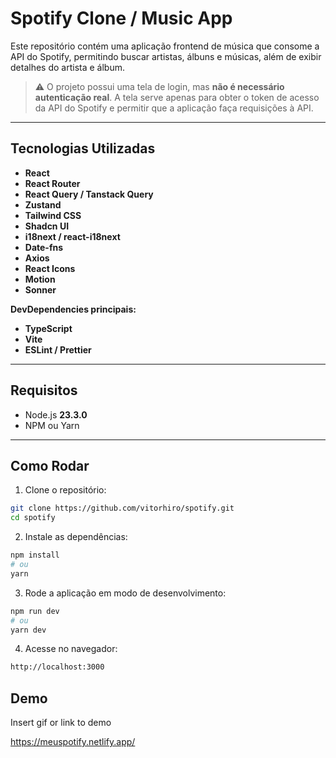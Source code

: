 # Spotify Clone / Music App

Este repositório contém uma aplicação frontend de música que consome a API do Spotify, permitindo buscar artistas, álbuns e músicas, além de exibir detalhes do artista e álbum.

> ⚠️ O projeto possui uma tela de login, mas **não é necessário autenticação real**. A tela serve apenas para obter o token de acesso da API do Spotify e permitir que a aplicação faça requisições à API.

---

## Tecnologias Utilizadas

- **React**
- **React Router**
- **React Query / Tanstack Query**
- **Zustand**
- **Tailwind CSS**
- **Shadcn UI**
- **i18next / react-i18next**
- **Date-fns**
- **Axios**
- **React Icons**
- **Motion**
- **Sonner**

**DevDependencies principais:**

- **TypeScript**
- **Vite**
- **ESLint / Prettier**

---

## Requisitos

- Node.js **23.3.0**
- NPM ou Yarn

---

## Como Rodar

1. Clone o repositório:

```bash
git clone https://github.com/vitorhiro/spotify.git
cd spotify
```

2. Instale as dependências:

```bash
npm install
# ou
yarn
```

3. Rode a aplicação em modo de desenvolvimento:

```bash
npm run dev
# ou
yarn dev
```

4. Acesse no navegador:

```bash
http://localhost:3000
```

## Demo

Insert gif or link to demo

https://meuspotify.netlify.app/
